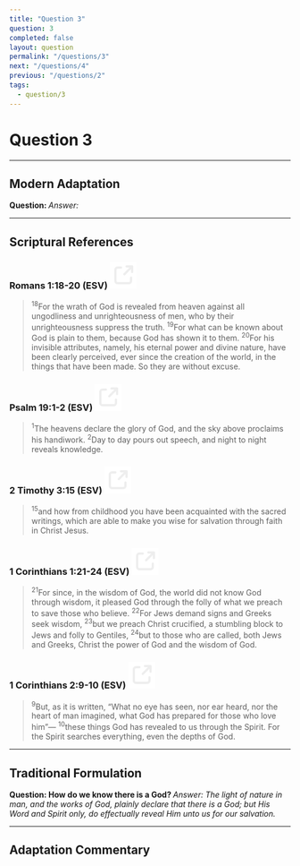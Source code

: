 ```yaml
---
title: "Question 3"
question: 3
completed: false
layout: question
permalink: "/questions/3"
next: "/questions/4"
previous: "/questions/2"
tags:
  - question/3
---
```

# Question 3
---
## Modern Adaptation
<strong>
    Question:
</strong>

<em>
    Answer:
</em>

---
## Scriptural References
### Romans 1:18-20 (ESV) <a href="https://biblegateway.com/passage/?search=Romans+1%3A18-20&version=ESV"><img src="/assets/svg/link.svg"/></a>
> <sup>18</sup>For the wrath of God is revealed from heaven against all ungodliness and unrighteousness of men, who by their unrighteousness suppress the truth.
> <sup>19</sup>For what can be known about God is plain to them, because God has shown it to them.
> <sup>20</sup>For his invisible attributes, namely, his eternal power and divine nature, have been clearly perceived, ever since the creation of the world, in the things that have been made. So they are without excuse.

### Psalm 19:1-2 (ESV) <a href="https://biblegateway.com/passage/?search=Psalm+19%3A1-2&version=ESV"><img src="/assets/svg/link.svg"/></a>
> <sup>1</sup>The heavens declare the glory of God, and the sky above proclaims his handiwork.
> <sup>2</sup>Day to day pours out speech, and night to night reveals knowledge.

### 2 Timothy 3:15 (ESV) <a href="https://biblegateway.com/passage/?search=2+Timothy+3%3A15&version=ESV"><img src="/assets/svg/link.svg"/></a>
> <sup>15</sup>and how from childhood you have been acquainted with the sacred writings, which are able to make you wise for salvation through faith in Christ Jesus.

### 1 Corinthians 1:21-24 (ESV) <a href="https://biblegateway.com/passage/?search=1+Corinthians+1%3A21-24&version=ESV"><img src="/assets/svg/link.svg"/></a>
> <sup>21</sup>For since, in the wisdom of God, the world did not know God through wisdom, it pleased God through the folly of what we preach to save those who believe.
> <sup>22</sup>For Jews demand signs and Greeks seek wisdom,
> <sup>23</sup>but we preach Christ crucified, a stumbling block to Jews and folly to Gentiles,
> <sup>24</sup>but to those who are called, both Jews and Greeks, Christ the power of God and the wisdom of God.

### 1 Corinthians 2:9-10 (ESV) <a href="https://biblegateway.com/passage/?search=1+Corinthians+2%3A9-10&version=ESV"><img src="/assets/svg/link.svg"/></a>
> <sup>9</sup>But, as it is written, “What no eye has seen, nor ear heard, nor the heart of man imagined, what God has prepared for those who love him”—
> <sup>10</sup>these things God has revealed to us through the Spirit. For the Spirit searches everything, even the depths of God.

---
## Traditional Formulation
<strong>
    Question: How do we know there is a God?
</strong>

<em>
    Answer: The light of nature in man, and the works of God, plainly declare that there is a God; but His Word and Spirit only, do effectually reveal Him unto us for our salvation.
</em>

---
## Adaptation Commentary
